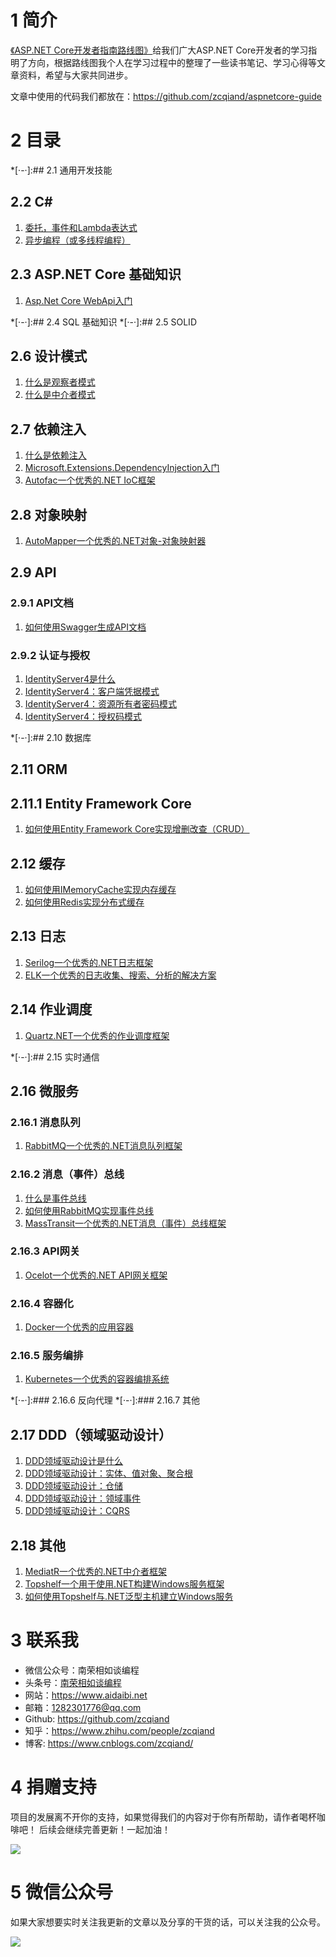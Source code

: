 # 1 简介
 [《ASP.NET Core开发者指南路线图》](https://github.com/MoienTajik/AspNetCore-Developer-Roadmap/blob/master/ReadMe.zh-Hans.md)给我们广大ASP.NET Core开发者的学习指明了方向，根据路线图我个人在学习过程中的整理了一些读书笔记、学习心得等文章资料，希望与大家共同进步。

文章中使用的代码我们都放在：https://github.com/zcqiand/aspnetcore-guide

# 2 目录
*[·-·]:## 2.1 通用开发技能
## 2.2 C#
1. [委托，事件和Lambda表达式](https://www.cnblogs.com/zcqiand/p/13656161.html)
2. [异步编程（或多线程编程）](https://www.cnblogs.com/zcqiand/p/13650062.html)

## 2.3 ASP.NET Core 基础知识
1. [Asp.Net Core WebApi入门](https://www.cnblogs.com/zcqiand/p/14258066.html)

*[·-·]:## 2.4 SQL 基础知识
*[·-·]:## 2.5 SOLID
## 2.6 设计模式
1. [什么是观察者模式](https://www.cnblogs.com/zcqiand/p/14257614.html)
2. [什么是中介者模式](https://www.cnblogs.com/zcqiand/p/14257644.html)

## 2.7 依赖注入
1. [什么是依赖注入](https://www.cnblogs.com/zcqiand/p/14257641.html)
2. [Microsoft.Extensions.DependencyInjection入门](https://www.cnblogs.com/zcqiand/p/14257661.html)
3. [Autofac一个优秀的.NET IoC框架](https://www.cnblogs.com/zcqiand/p/14257650.html)

## 2.8 对象映射
1. [AutoMapper一个优秀的.NET对象-对象映射器](https://www.cnblogs.com/zcqiand/p/14278785.html)

## 2.9 API
### 2.9.1 API文档
1. [如何使用Swagger生成API文档](https://www.cnblogs.com/zcqiand/p/14258075.html)

### 2.9.2 认证与授权
1. [IdentityServer4是什么](https://www.cnblogs.com/zcqiand/p/14593687.html)
2. [IdentityServer4：客户端凭据模式](https://www.cnblogs.com/zcqiand/p/14593701.html)
3. [IdentityServer4：资源所有者密码模式](https://www.cnblogs.com/zcqiand/p/14593705.html)
4. [IdentityServer4：授权码模式](https://www.cnblogs.com/zcqiand/p/14593706.html)

*[·-·]:## 2.10 数据库
## 2.11 ORM
## 2.11.1 Entity Framework Core
1. [如何使用Entity Framework Core实现增删改查（CRUD）](https://www.cnblogs.com/zcqiand/p/14258059.html)

## 2.12 缓存
1. [如何使用IMemoryCache实现内存缓存](https://www.cnblogs.com/zcqiand/p/14257594.html)
2. [如何使用Redis实现分布式缓存](https://www.cnblogs.com/zcqiand/p/14257582.html)

## 2.13 日志
1. [Serilog一个优秀的.NET日志框架](https://www.cnblogs.com/zcqiand/p/14257598.html)
2. [ELK一个优秀的日志收集、搜索、分析的解决方案](https://www.cnblogs.com/zcqiand/p/14315402.html)

## 2.14 作业调度
1. [Quartz.NET一个优秀的作业调度框架](https://www.cnblogs.com/zcqiand/p/14315410.html)

*[·-·]:## 2.15 实时通信
## 2.16 微服务
### 2.16.1 消息队列
1. [RabbitMQ一个优秀的.NET消息队列框架](https://www.cnblogs.com/zcqiand/p/14257673.html)

### 2.16.2 消息（事件）总线
1. [什么是事件总线](https://www.cnblogs.com/zcqiand/p/14257623.html)
2. [如何使用RabbitMQ实现事件总线](https://www.cnblogs.com/zcqiand/p/14257607.html)
3. [MassTransit一个优秀的.NET消息（事件）总线框架](https://www.cnblogs.com/zcqiand/p/14257654.html)

### 2.16.3 API网关
1. [Ocelot一个优秀的.NET API网关框架](https://www.cnblogs.com/zcqiand/p/14278804.html)

### 2.16.4 容器化
1. [Docker一个优秀的应用容器](https://www.cnblogs.com/zcqiand/p/14315406.html)

### 2.16.5 服务编排
1. [Kubernetes一个优秀的容器编排系统]()

*[·-·]:### 2.16.6 反向代理
*[·-·]:### 2.16.7 其他

## 2.17 DDD（领域驱动设计）
1. [DDD领域驱动设计是什么](https://www.cnblogs.com/zcqiand/p/13686640.html)
2. [DDD领域驱动设计：实体、值对象、聚合根](https://www.cnblogs.com/zcqiand/p/14341844.html)
3. [DDD领域驱动设计：仓储](https://www.cnblogs.com/zcqiand/p/14341891.html)
4. [DDD领域驱动设计：领域事件](https://www.cnblogs.com/zcqiand/p/14341874.html)
5. [DDD领域驱动设计：CQRS](https://www.cnblogs.com/zcqiand/p/14364220.html)

## 2.18 其他
1. [MediatR一个优秀的.NET中介者框架](https://www.cnblogs.com/zcqiand/p/14257683.html)
2. [Topshelf一个用于使用.NET构建Windows服务框架](https://www.cnblogs.com/zcqiand/p/14613093.html)
3. [如何使用Topshelf与.NET泛型主机建立Windows服务](https://www.cnblogs.com/zcqiand/p/14613096.html)

# 3 联系我
* 微信公众号：南荣相如谈编程
* 头条号：[南荣相如谈编程](http://www.toutiao.com/c/user/102425115737/)
* 网站：https://www.aidaibi.net
* 邮箱：1282301776@qq.com
* Github: https://github.com/zcqiand
* 知乎：https://www.zhihu.com/people/zcqiand
* 博客: https://www.cnblogs.com/zcqiand/

# 4 捐赠支持
项目的发展离不开你的支持，如果觉得我们的内容对于你有所帮助，请作者喝杯咖啡吧！ 后续会继续完善更新！一起加油！

![](https://gitee.com/zcqiand/self-media/raw/master/assets/img/zhifu.png)

# 5 微信公众号
如果大家想要实时关注我更新的文章以及分享的干货的话，可以关注我的公众号。

![](https://gitee.com/zcqiand/self-media/raw/master/assets/img/weixin.jpg)